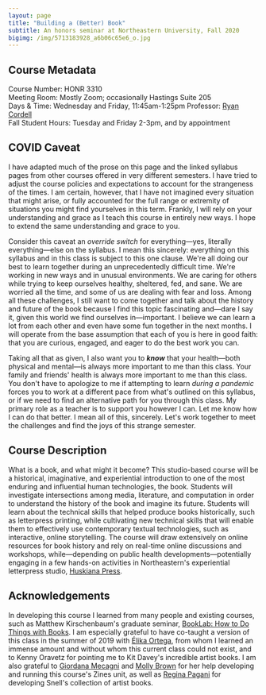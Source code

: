 ```yaml
---
layout: page
title: "Building a (Better) Book"
subtitle: An honors seminar at Northeastern University, Fall 2020
bigimg: /img/5713183928_a6b06c65e6_o.jpg
---
```


## Course Metadata

Course Number: HONR 3310  
Meeting Room: Mostly Zoom; occasionally Hastings Suite 205   
Days & Time: Wednesday and Friday, 11:45am-1:25pm
Professor: [Ryan Cordell](mailto:r.cordell@northeastern.edu)  
Fall Student Hours: Tuesday and Friday 2-3pm, and by appointment

## COVID Caveat

I have adapted much of the prose on this page and the linked syllabus pages from other courses offered in very different semesters. I have tried to adjust the course policies and expectations to account for the strangeness of the times. I am certain, however, that I have not imagined every situation that might arise, or fully accounted for the full range or extremity of situations you might find yourselves in this term. Frankly, I will rely on your understanding and grace as I teach this course in entirely new ways. I hope to extend the same understanding and grace to you. 

Consider this caveat an _override switch_ for everything—yes, literally everything—else on the syllabus. I mean this sincerely: everything on this syllabus and in this class is subject to this one clause. We're all doing our best to learn together during an unprecedentedly difficult time. We're working in new ways and in unusual environments. We are caring for others while trying to keep ourselves healthy, sheltered, fed, and sane. We are worried all the time, and some of us are dealing with fear and loss. Among all these challenges, I still want to come together and talk about the history and future of the book because I find this topic fascinating and—dare I say it, given this world we find ourselves in—important. I believe we can learn a lot from each other and even have some fun together in the next months. I will operate from the base assumption that each of you is here in good faith: that you are curious, engaged, and eager to do the best work you can. 

Taking all that as given, I also want you to **_know_** that your health—both physical and mental—is always more important to me than this class. Your family and friends' health is always more important to me than this class. You don't have to apologize to me if attempting to learn _during a pandemic_ forces you to work at a different pace from what's outlined on this syllabus, or if we need to find an alternative path for you through this class. My primary role as a teacher is to support you however I can. Let me know how I can do that better. I mean all of this, sincerely. Let's work together to meet the challenges and find the joys of this strange semester. 

## Course Description

What is a book, and what might it become? This studio-based course will be a historical, imaginative, and experiential introduction to one of the most enduring and influential human technologies, the book. Students will investigate intersections among media, literature, and computation in order to understand the history of the book and imagine its future. Students will learn about the technical skills that helped produce books historically, such as letterpress printing, while cultivating new technical skills that will enable them to effectively use contemporary textual technologies, such as interactive, online storytelling. The course will draw extensively on online resources for book history and rely on real-time online discussions and workshops, while—depending on public health developments—potentially engaging in a few hands-on activities in Northeastern's experiential letterpress studio, [Huskiana Press](https://cssh.northeastern.edu/huskiana/).

## Acknowledgements

In developing this course I learned from many people and existing courses, such as Matthew Kirschenbaum's graduate seminar, [BookLab: How to Do Things with Books](https://hcommons.org/deposits/objects/hc:22598/datastreams/CONTENT/content). I am especially grateful to have co-taught a version of this class in the summer of 2019 with [Élika Ortega](https://elikaortega.net/), from whom I learned an immense amount and without whom this current class could not exist, and to Kenny Oravetz for pointing me to Kit Davey's incredible artist books. I am also grateful to [Giordana Mecagni](https://giordanamecagni.wordpress.com/) and [Molly Brown](https://www.molly-brown.net/) for her help developing and running this course's Zines unit, as well as [Regina Pagani](https://library.northeastern.edu/about/library-staff-directory/regina-pagani) for developing Snell's collection of artist books. 